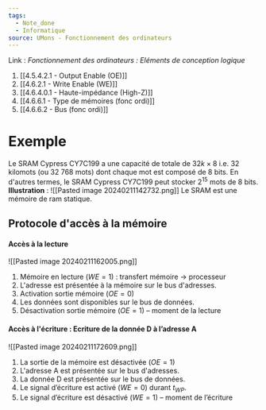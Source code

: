 ```yaml
---
tags:
  - Note_done
  - Informatique
source: UMons - Fonctionnement des ordinateurs
---
```


Link :
_Fonctionnement des ordinateurs : Eléments de conception logique_
1. [[4.5.4.2.1 - Output Enable (OE)]]
2. [[4.6.2.1 - Write Enable (WE)]]
3. [[4.6.4.0.1 - Haute-impédance (High-Z)]]
4. [[4.6.6.1 - Type de mémoires (fonc ordi)]]
5. [[4.6.6.2 - Bus (fonc ordi)]]

# Exemple
Le SRAM Cypress CY7C199 a une capacité de totale de $32k\times 8$ i.e. 32 kilomots (ou 32 768 mots) dont chaque mot est composé de 8 bits. En d'autres termes, le SRAM Cypress CY7C199 peut stocker $2^{15}$ mots de 8 bits.
**Illustration** : ![[Pasted image 20240211142732.png]]
Le SRAM est une mémoire de ram statique. 
## Protocole d'accès à la mémoire
#### Accès à la lecture
![[Pasted image 20240211162005.png]]
1. Mémoire en lecture ($WE=1$) : transfert mémoire → processeur 
2. L'adresse est présentée à la mémoire sur le bus d'adresses. 
3. Activation sortie mémoire ($OE=0$) 
4. Les données sont disponibles sur le bus de données. 
5. Désactivation sortie mémoire ($OE=1$) – moment de la lecture

#### Accès à l'écriture : Ecriture de la donnée D à l’adresse A
![[Pasted image 20240211172609.png]]
1. La sortie de la mémoire est désactivée ($OE=1$) 
2. L'adresse A est présentée sur le bus d'adresses. 
3. La donnée D est présentée sur le bus de données. 
4. Le signal d’écriture est activé ($WE=0$) durant $t_{WP}$. 
5. Le signal d’écriture est désactivé ($WE=1$) – moment de l’écriture